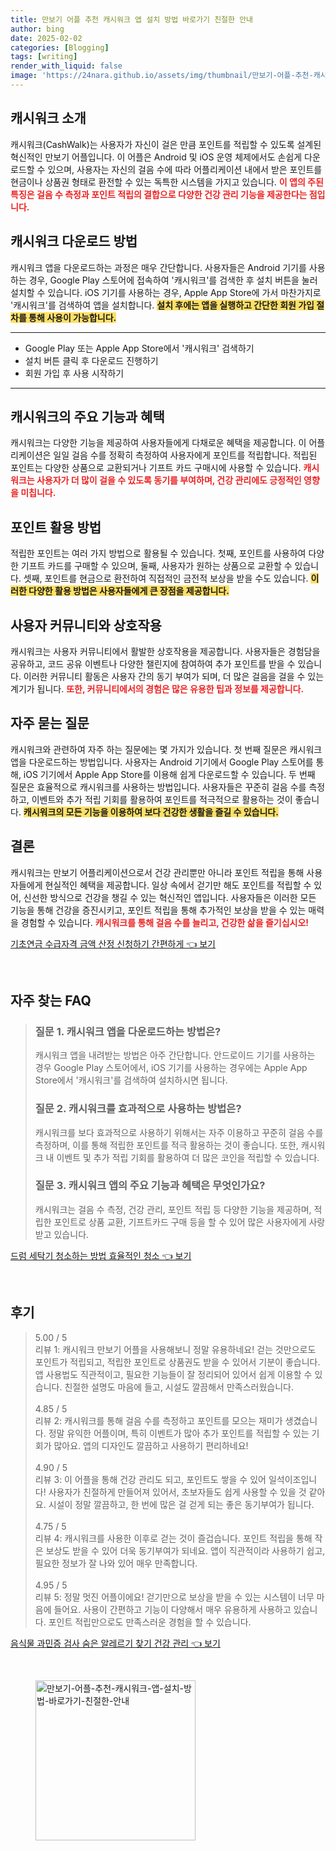 ```yaml
---
title: 만보기 어플 추천 캐시워크 앱 설치 방법 바로가기 친절한 안내
author: bing
date: 2025-02-02
categories: [Blogging]
tags: [writing]
render_with_liquid: false
image: 'https://24nara.github.io/assets/img/thumbnail/만보기-어플-추천-캐시워크-앱-설치-방법-바로가기-친절한-안내.webp'
---
```



<h2 id='캐시워크 소개'>캐시워크 소개</h2>

<p>캐시워크(CashWalk)는 사용자가 자신이 걸은 만큼 포인트를 적립할 수 있도록 설계된 혁신적인 만보기 어플입니다. 이 어플은 Android 및 iOS 운영 체제에서도 손쉽게 다운로드할 수 있으며, 사용자는 자신의 걸음 수에 따라 어플리케이션 내에서 받은 포인트를 현금이나 상품권 형태로 환전할 수 있는 독특한 시스템을 가지고 있습니다. <b><span style="color: #ee2323;">이 앱의 주된 특징은 걸음 수 측정과 포인트 적립의 결합으로 다양한 건강 관리 기능을 제공한다는 점입니다.</span></b></p>

<h2 id='다운로드 방법'>캐시워크 다운로드 방법</h2>

<p>캐시워크 앱을 다운로드하는 과정은 매우 간단합니다. 사용자들은 Android 기기를 사용하는 경우, Google Play 스토어에 접속하여 '캐시워크'를 검색한 후 설치 버튼을 눌러 설치할 수 있습니다. iOS 기기를 사용하는 경우, Apple App Store에 가서 마찬가지로 '캐시워크'를 검색하여 앱을 설치합니다. <b><span style="background-color: #ffe066;">설치 후에는 앱을 실행하고 간단한 회원 가입 절차를 통해 사용이 가능합니다.</span></b></p>

<hr />

<ul>
    <li>Google Play 또는 Apple App Store에서 '캐시워크' 검색하기</li>
    <li>설치 버튼 클릭 후 다운로드 진행하기</li>
    <li>회원 가입 후 사용 시작하기</li>
</ul>

<hr />

<h2 id='기능 및 혜택'>캐시워크의 주요 기능과 혜택</h2>

<p>캐시워크는 다양한 기능을 제공하여 사용자들에게 다채로운 혜택을 제공합니다. 이 어플리케이션은 일일 걸음 수를 정확히 측정하여 사용자에게 포인트를 적립합니다. 적립된 포인트는 다양한 상품으로 교환되거나 기프트 카드 구매시에 사용할 수 있습니다. <b><span style="color: #ee2323;">캐시워크는 사용자가 더 많이 걸을 수 있도록 동기를 부여하며, 건강 관리에도 긍정적인 영향을 미칩니다.</span></b></p>

<h2 id='포인트 활용법'>포인트 활용 방법</h2>

<p>적립한 포인트는 여러 가지 방법으로 활용될 수 있습니다. 첫째, 포인트를 사용하여 다양한 기프트 카드를 구매할 수 있으며, 둘째, 사용자가 원하는 상품으로 교환할 수 있습니다. 셋째, 포인트를 현금으로 환전하여 직접적인 금전적 보상을 받을 수도 있습니다. <b><span style="background-color: #ffe066;">이러한 다양한 활용 방법은 사용자들에게 큰 장점을 제공합니다.</span></b></p>

<h2 id='커뮤니티와 상호작용'>사용자 커뮤니티와 상호작용</h2>

<p>캐시워크는 사용자 커뮤니티에서 활발한 상호작용을 제공합니다. 사용자들은 경험담을 공유하고, 코드 공유 이벤트나 다양한 챌린지에 참여하여 추가 포인트를 받을 수 있습니다. 이러한 커뮤니티 활동은 사용자 간의 동기 부여가 되며, 더 많은 걸음을 걸을 수 있는 계기가 됩니다. <b><span style="color: #ee2323;">또한, 커뮤니티에서의 경험은 많은 유용한 팁과 정보를 제공합니다.</span></b></p>

<h2 id='자주 묻는 질문'>자주 묻는 질문</h2>

<p>캐시워크와 관련하여 자주 하는 질문에는 몇 가지가 있습니다. 첫 번째 질문은 캐시워크 앱을 다운로드하는 방법입니다. 사용자는 Android 기기에서 Google Play 스토어를 통해, iOS 기기에서 Apple App Store를 이용해 쉽게 다운로드할 수 있습니다. 두 번째 질문은 효율적으로 캐시워크를 사용하는 방법입니다. 사용자들은 꾸준히 걸음 수를 측정하고, 이벤트와 추가 적립 기회를 활용하여 포인트를 적극적으로 활용하는 것이 좋습니다. <b><span style="background-color: #ffe066;">캐시워크의 모든 기능을 이용하여 보다 건강한 생활을 즐길 수 있습니다.</span></b></p>

<h2 id='결론'>결론</h2>

<p>캐시워크는 만보기 어플리케이션으로서 건강 관리뿐만 아니라 포인트 적립을 통해 사용자들에게 현실적인 혜택을 제공합니다. 일상 속에서 걷기만 해도 포인트를 적립할 수 있어, 신선한 방식으로 건강을 챙길 수 있는 혁신적인 앱입니다. 사용자들은 이러한 모든 기능을 통해 건강을 증진시키고, 포인트 적립을 통해 추가적인 보상을 받을 수 있는 매력을 경험할 수 있습니다. <b><span style="color: #ee2323;">캐시워크를 통해 걸음 수를 늘리고, 건강한 삶을 즐기십시오!</span></b></p>


<p><a class="click-button" title="기초연금 수급자격 금액 산정 신청하기 간편하게" href="https://24nara.github.io/posts/%EA%B8%B0%EC%B4%88%EC%97%B0%EA%B8%88-%EC%88%98%EA%B8%89%EC%9E%90%EA%B2%A9-%EA%B8%88%EC%95%A1-%EC%82%B0%EC%A0%95-%EC%8B%A0%EC%B2%AD%ED%95%98%EA%B8%B0-%EA%B0%84%ED%8E%B8%ED%95%98%EA%B2%8C/" rel="dofollow">기초연금 수급자격 금액 산정 신청하기 간편하게 👈 보기</a></p><br>
<h2 id='자주_찾는_FAQ'>자주 찾는 FAQ</h2>
<div itemscope="" itemtype="https://schema.org/FAQPage"> 
<blockquote> 
<div itemscope="" itemprop="mainEntity" itemtype="https://schema.org/Question"> 
<h3 itemprop="name">질문 1. 캐시워크 앱을 다운로드하는 방법은?</h3> 
<div itemscope="" itemprop="acceptedAnswer" itemtype="https://schema.org/Answer"> 
<span itemprop="text"> 
<p>캐시워크 앱을 내려받는 방법은 아주 간단합니다. 안드로이드 기기를 사용하는 경우 Google Play 스토어에서, iOS 기기를 사용하는 경우에는 Apple App Store에서 '캐시워크'를 검색하여 설치하시면 됩니다.</p> 
</span> 
</div> 
</div> 
<div itemscope="" itemprop="mainEntity" itemtype="https://schema.org/Question"> 
<h3 itemprop="name">질문 2. 캐시워크를 효과적으로 사용하는 방법은?</h3> 
<div itemscope="" itemprop="acceptedAnswer" itemtype="https://schema.org/Answer"> 
<span itemprop="text"> 
<p>캐시워크를 보다 효과적으로 사용하기 위해서는 자주 이용하고 꾸준히 걸음 수를 측정하며, 이를 통해 적립한 포인트를 적극 활용하는 것이 좋습니다. 또한, 캐시워크 내 이벤트 및 추가 적립 기회를 활용하여 더 많은 코인을 적립할 수 있습니다.</p> 
</span> 
</div> 
</div> 
<div itemscope="" itemprop="mainEntity" itemtype="https://schema.org/Question"> 
<h3 itemprop="name">질문 3. 캐시워크 앱의 주요 기능과 혜택은 무엇인가요?</h3> 
<div itemscope="" itemprop="acceptedAnswer" itemtype="https://schema.org/Answer"> 
<span itemprop="text"> 
<p>캐시워크는 걸음 수 측정, 건강 관리, 포인트 적립 등 다양한 기능을 제공하며, 적립한 포인트로 상품 교환, 기프트카드 구매 등을 할 수 있어 많은 사용자에게 사랑받고 있습니다.</p> 
</span> 
</div> 
</div> 
</blockquote> 
</div>
<p><a class="click-button" title="드럼 세탁기 청소하는 방법 효율적인 청소" href="https://24nara.github.io/posts/%EB%93%9C%EB%9F%BC-%EC%84%B8%ED%83%81%EA%B8%B0-%EC%B2%AD%EC%86%8C%ED%95%98%EB%8A%94-%EB%B0%A9%EB%B2%95-%ED%9A%A8%EC%9C%A8%EC%A0%81%EC%9D%B8-%EC%B2%AD%EC%86%8C/" rel="dofollow">드럼 세탁기 청소하는 방법 효율적인 청소 👈 보기</a></p><br>
<h2 id='후기'>후기</h2>
<div itemscope itemtype="https://schema.org/Product">
  <blockquote>
  <div itemprop="review" itemscope itemtype="https://schema.org/Review">
      <div itemprop="reviewRating" itemscope itemtype="https://schema.org/Rating"> <span itemprop="ratingValue">5.00</span> / <span itemprop="bestRating">5</span> </div>
      <span itemprop="reviewBody">리뷰 1: 캐시워크 만보기 어플을 사용해보니 정말 유용하네요! 걷는 것만으로도 포인트가 적립되고, 적립한 포인트로 상품권도 받을 수 있어서 기분이 좋습니다. 앱 사용법도 직관적이고, 필요한 기능들이 잘 정리되어 있어서 쉽게 이용할 수 있습니다. 친절한 설명도 마음에 들고, 시설도 깔끔해서 만족스러웠습니다.</span>
  </div>
  <br>
  <div itemprop="review" itemscope itemtype="https://schema.org/Review">
      <div itemprop="reviewRating" itemscope itemtype="https://schema.org/Rating"> <span itemprop="ratingValue">4.85</span> / <span itemprop="bestRating">5</span> </div>
      <span itemprop="reviewBody">리뷰 2: 캐시워크를 통해 걸음 수를 측정하고 포인트를 모으는 재미가 생겼습니다. 정말 유익한 어플이며, 특히 이벤트가 많아 추가 포인트를 적립할 수 있는 기회가 많아요. 앱의 디자인도 깔끔하고 사용하기 편리하네요!</span>
  </div>
  <br>
  <div itemprop="review" itemscope itemtype="https://schema.org/Review">
      <div itemprop="reviewRating" itemscope itemtype="https://schema.org/Rating"> <span itemprop="ratingValue">4.90</span> / <span itemprop="bestRating">5</span> </div>
      <span itemprop="reviewBody">리뷰 3: 이 어플을 통해 건강 관리도 되고, 포인트도 쌓을 수 있어 일석이조입니다! 사용자가 친절하게 만들어져 있어서, 초보자들도 쉽게 사용할 수 있을 것 같아요. 시설이 정말 깔끔하고, 한 번에 많은 걸 걷게 되는 좋은 동기부여가 됩니다.</span>
  </div>
  <br>
  <div itemprop="review" itemscope itemtype="https://schema.org/Review">
      <div itemprop="reviewRating" itemscope itemtype="https://schema.org/Rating"> <span itemprop="ratingValue">4.75</span> / <span itemprop="bestRating">5</span> </div>
      <span itemprop="reviewBody">리뷰 4: 캐시워크를 사용한 이후로 걷는 것이 즐겁습니다. 포인트 적립을 통해 작은 보상도 받을 수 있어 더욱 동기부여가 되네요. 앱이 직관적이라 사용하기 쉽고, 필요한 정보가 잘 나와 있어 매우 만족합니다.</span>
  </div>
  <br>
  <div itemprop="review" itemscope itemtype="https://schema.org/Review">
      <div itemprop="reviewRating" itemscope itemtype="https://schema.org/Rating"> <span itemprop="ratingValue">4.95</span> / <span itemprop="bestRating">5</span> </div>
      <span itemprop="reviewBody">리뷰 5: 정말 멋진 어플이에요! 걷기만으로 보상을 받을 수 있는 시스템이 너무 마음에 들어요. 사용이 간편하고 기능이 다양해서 매우 유용하게 사용하고 있습니다. 포인트 적립만으로도 만족스러운 경험을 할 수 있습니다.</span>
  </div>
  </blockquote>
</div>
<p><a class="click-button" title="음식물 과민증 검사 숨은 알레르기 찾기 건강 관리" href="https://24nara.github.io/posts/%EC%9D%8C%EC%8B%9D%EB%AC%BC-%EA%B3%BC%EB%AF%BC%EC%A6%9D-%EA%B2%80%EC%82%AC-%EC%88%A8%EC%9D%80-%EC%95%8C%EB%A0%88%EB%A5%B4%EA%B8%B0-%EC%B0%BE%EA%B8%B0-%EA%B1%B4%EA%B0%95-%EA%B4%80%EB%A6%AC/" rel="dofollow">음식물 과민증 검사 숨은 알레르기 찾기 건강 관리 👈 보기</a></p><br>
<figure class="image"><img src="https://24nara.github.io/assets/img/thumbnail/만보기-어플-추천-캐시워크-앱-설치-방법-바로가기-친절한-안내.webp" alt="만보기-어플-추천-캐시워크-앱-설치-방법-바로가기-친절한-안내" width="256" height="256"></figure>